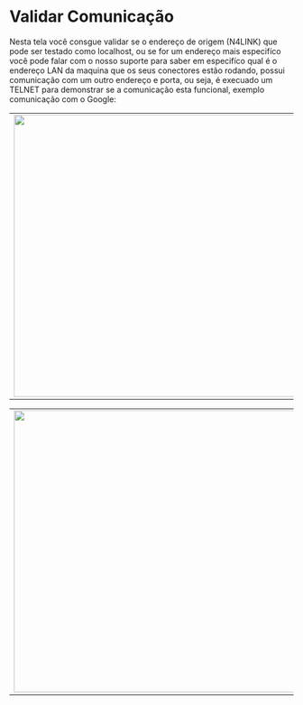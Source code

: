 # Validar Comunicação

Nesta tela você consgue validar se o endereço de origem (N4LINK) que pode ser testado como localhost, ou se for um endereço mais especifíco você pode falar com o nosso suporte para saber em especifíco qual é o endereço LAN da maquina que os seus conectores estão rodando, possui comunicação com um outro endereço e porta, ou seja, é execuado um TELNET para demonstrar se a comunicação esta funcional, exemplo comunicação com o Google:

<table>
  <tr>
    <td align="center">
      <img src="/n4link-wiki/assets/telas_n4link/tlnet.png" width="500"/><br>
    </td>
  </tr>
</table>

<table>
  <tr>
    <td align="center">
      <img src="/n4link-wiki/assets/telas_n4link/tlnet2.png" width="500"/><br>
    </td>
  </tr>
</table>